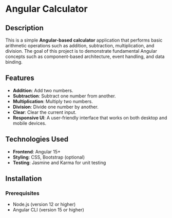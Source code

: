 # Angular Calculator

## Description
This is a simple **Angular-based calculator** application that performs basic arithmetic operations such as addition, subtraction, multiplication, and division. The goal of this project is to demonstrate fundamental Angular concepts such as component-based architecture, event handling, and data binding.

## Features
- **Addition**: Add two numbers.
- **Subtraction**: Subtract one number from another.
- **Multiplication**: Multiply two numbers.
- **Division**: Divide one number by another.
- **Clear**: Clear the current input.
- **Responsive UI**: A user-friendly interface that works on both desktop and mobile devices.

## Technologies Used
- **Frontend**: Angular 15+
- **Styling**: CSS, Bootstrap (optional)
- **Testing**: Jasmine and Karma for unit testing

## Installation

### Prerequisites
- Node.js (version 12 or higher)
- Angular CLI (version 15 or higher)


